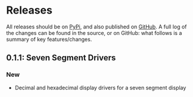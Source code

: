 # Releases

All releases should be on [PyPi](https://pypi.org/project/lbutils-mp/), and also published on [GitHub](https://github.com/dlove24/lbutils). A full log of the changes can be found in the source, or on GitHub: what follows is a summary of key features/changes.

## 0.1.1: Seven Segment Drivers

### New

- Decimal and hexadecimal display drivers for a seven segment display
